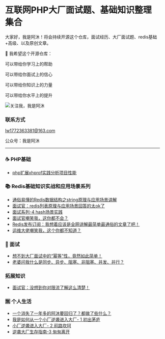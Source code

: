 互联网PHP大厂面试题、基础知识整理集合
===================
大家好，我是阿沐！将会持续开源这个仓库，面试经历、大厂面试题、redis基础+高级、以及原创文章。

💖 我希望这个开源仓库：

可以带给你学习上的帮助

可以带给你面试上的信心

可以带给你知识上的力量

可以带给你水平上的提升

![关注我，我是阿沐](https://p6-juejin.byteimg.com/tos-cn-i-k3u1fbpfcp/709e3abf1d564f37b8ed02f4ab09a05a~tplv-k3u1fbpfcp-watermark.image)   

### 联系方式
lw1772363381@163.com

公众号：我是阿沐

---

### ☕ ️PHP基础
- [php扩展xhprof实践分析项目性能](https://mp.weixin.qq.com/s?__biz=MzI4NjE4MTkwMg==&tempkey=MTEwOV9UaFd6d2FkeExRNXpENDN0eEpNaUVseVpCTjlnM21XTzM0X0w4Z0RRclppUVhtWERlcXM4dWdnV1JReHVfLVVoRkJjOGNrM2JUdXRTSkliT0ZOT2xobGZRY2JIYzk2cmd0clJfc093Ty1ST2wwcVlaMTdMLS1mQ1EwdnlidnQ1ZGxLd01jV1BNeXhZMTlPeFJmMS1MbThURlBXWExBUlU4My1wdExnfn4%3D&chksm=70380e26474f873078d11d726fc25d8d5e3e18c20f2f11b85feaad540a443cbd689ba8c19210#rd)


### 📚 Redis基础知识实战和应用场景系列
- [通俗易懂的Redis数据结构之string原理与应用场景讲解](https://mp.weixin.qq.com/s?__biz=MzI4NjE4MTkwMg==&mid=2653712851&idx=1&sn=925d9799811a5b79e7ee0df97fbda368&chksm=f0380eb2c74f87a45b7914183cc546e97d05327ddec0f0376d5b7b41ee0e60bd286655fc1ded&token=1001077164&lang=zh_CN#rd)
- [面试官：redis列表原理与应用场景回答的太ok了](https://mp.weixin.qq.com/s?__biz=MzI4NjE4MTkwMg==&tempkey=MTEwOV84aHBCSE9hNHFpZlFSVzZ6eEpNaUVseVpCTjlnM21XTzM0X0w4Z0RRclppUVhtWERlcXM4dWdnV1JReHhoZHpuWlZocGU4RDJBY0NMN0RPcW42OGk4b3NBM2NoRzR3d1B6aVNNalR5ekNCY01HUTJ6eG5qcWk2RnhVTWc4a19zVjRNOHM2VEpZeV9uVEYzZURUTHdMcDcwUWxvWVBXLWEtZ3l4LXN3fn4%3D&chksm=70380e9f474f8789439e3eec740375df91276aeafc86a181aba1d48a1b008a5abf190709a1ae#rd)
- [面试系列-4 hash场景实践](https://mp.weixin.qq.com/s?__biz=MzI4NjE4MTkwMg==&mid=2653713003&idx=1&sn=d899c3abb6fe84ab00686628a7d59581&chksm=f0380d0ac74f841c3c27c7bf4a3c3003758f887303c02074a01957077c8b2d5a1acdb2c9115f&token=1417814199&lang=zh_CN#rd)
- [面试官嘲笑我，这你都不会？](https://mp.weixin.qq.com/s?__biz=MzI4NjE4MTkwMg==&mid=2653713065&idx=1&sn=3ae8cc410d366fdfb074ebf6a5eb9e77&chksm=f0380dc8c74f84de80a9764d57071165cfb82b02bc771d4c55653be865ccbaad276abcdaf74c&token=115708021&lang=zh_CN#rd)
- [Redis发布订阅：我想着应该是全网讲解最简单最通俗的文章了吧！](https://mp.weixin.qq.com/s?__biz=MzI4NjE4MTkwMg==&mid=2653713161&idx=1&sn=dc72027925d6579a00a20c987b8c93cc&chksm=f0380c68c74f857e64d343fec0569f90f037e24461a24c59e8316d6809513dcf747b8f024a5e&token=1544845843&lang=zh_CN#rd)
- [运维大佬嘲笑我，这个你都不知道？](https://mp.weixin.qq.com/s?__biz=MzI4NjE4MTkwMg==&mid=2653713127&idx=1&sn=41cceeffe036505da89e58d38d73525c&chksm=f0380d86c74f84908d61d22ad2d5815e9152293427ee16fc760893340d6438ad449358fed99f&token=1544845843&lang=zh_CN#rd)
### 📒 面试
- [想不到大厂面试中的“幂等”性，竟然如此简单！](https://mp.weixin.qq.com/s?__biz=MzI4NjE4MTkwMg==&mid=2653712672&idx=1&sn=999e78b9a2bcc09a3e9b91cee089d969&chksm=f0380e41c74f8757d68ccbed61c92af8c41c9a05440bb067aeded13077981c4a0a816f9bfed2&token=1105743003&lang=zh_CN#rd)
- [老婆问我什么是同步、异步、阻塞、非阻塞、并发、并行？](https://mp.weixin.qq.com/s?__biz=MzI4NjE4MTkwMg==&mid=2653713036&idx=1&sn=332b8398be751cb3f42f3299dddf87b9&chksm=f0380dedc74f84fb989bc8aa3b50be8b82623b865d1238885fd7936e134f53715e99fe8bf8b9&token=115708021&lang=zh_CN#rd)

### 拓展知识
- [面试官：没想到你对限流了解这么清楚！](https://mp.weixin.qq.com/s?__biz=MzI4NjE4MTkwMg==&mid=2653712925&idx=1&sn=db8f593fe48fba070a9b8b173df414e6&chksm=f0380d7cc74f846a8db4b2f6e95d3084edfec4c6b059f7e1f356d5a03b2370b7d95dc2ba1575&token=1105743003&lang=zh_CN#rd)

### 🈚️ 个人生活
- [一个消失了一年多的阿沐要回归了？都做了些什么？](https://mp.weixin.qq.com/s?__biz=MzI4NjE4MTkwMg==&mid=2653712541&idx=1&sn=cf43abc25ebc19420cd626f8c25569b3&chksm=f0380ffcc74f86ea67251244c550389ce8904aa39a11bb596f3e585393b2e0aadf2d59052fc9&token=1105743003&lang=zh_CN#rd)
- [我是如何从一个小厂逆袭进入大厂- 1 初出茅庐](https://mp.weixin.qq.com/s?__biz=MzI4NjE4MTkwMg==&mid=2653712951&idx=1&sn=18d3750f9e1b33dfacb37c14cf5c4667&chksm=f0380d56c74f8440381f36d199c06c9cda282b5163ae233da171fac3f9c5b84d6fb52b0e0229&token=1417814199&lang=zh_CN#rd)
- [小厂逆袭进入大厂- 2 前路坎坷](https://mp.weixin.qq.com/s?__biz=MzI4NjE4MTkwMg==&mid=2653713008&idx=1&sn=39a3c606621408d5062376d70315a19a&chksm=f0380d11c74f84071d8b3dd8528837acdec67b96bf8b2d5995728d0fe96946a864941142872b&token=115708021&lang=zh_CN#rd)
- [逆袭大厂生存指南-3 匆匆离开](https://mp.weixin.qq.com/s?__biz=MzI4NjE4MTkwMg==&mid=2653713066&idx=1&sn=f9923c5030327b76011aa9e4686abb93&chksm=f0380dcbc74f84dd0d7001d719bf1ab9bc83bf2487f1b1c65e77ceaaf5fd8372250d7cf12d7b&token=115708021&lang=zh_CN#rd)